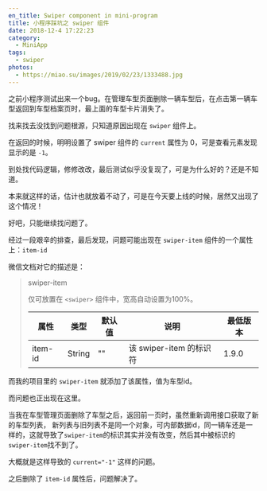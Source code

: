 ```yaml
---
en_title: Swiper component in mini-program
title: 小程序踩坑之 swiper 组件
date: 2018-12-4 17:22:23
category:
  - MiniApp
tags:
  - swiper
photos:
  - https://miao.su/images/2019/02/23/1333488.jpg
---
```


之前小程序测试出来一个bug。在管理车型页面删除一辆车型后，在点击第一辆车型返回到车型档案页时，最上面的车型卡片消失了。

找来找去没找到问题根源，只知道原因出现在 `swiper` 组件上。

在返回的时候，明明设置了 swiper 组件的 `current` 属性为 0，可是查看元素发现显示的是 `-1`。

<!-- more -->
到处找代码逻辑，修修改改，最后测试似乎没复现了，可是为什么好的？还是不知道。

本来就这样的话，估计也就放着不动了，可是在今天要上线的时候，居然又出现了这个情况！

好吧，只能继续找问题了。

经过一段艰辛的排查，最后发现，问题可能出现在 `swiper-item` 组件的一个属性上：`item-id`

微信文档对它的描述是：
> swiper-item
>
> 仅可放置在 `<swiper>` 组件中，宽高自动设置为100%。
>
> |   属性   |  类型  | 默认值 |          说明          | 最低版本 |
> |---------|--------|-------|------------------------|---------|
> | item-id | String |  ""   | 该 swiper-item 的标识符 |  1.9.0  |

而我的项目里的 `swiper-item` 就添加了该属性，值为车型id。

而问题也正出现在这里。

当我在车型管理页面删除了车型之后，返回前一页时，虽然重新调用接口获取了新的车型列表，
新列表与旧列表不是同一个对象，可内部数据id，同一辆车还是一样的，这就导致了`swiper-item`的标识其实并没有改变，然后其中被标识的`swiper-item`找不到了。

大概就是这样导致的 `current="-1"` 这样的问题。

之后删除了 `item-id` 属性后，问题解决了。
